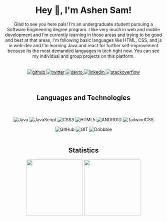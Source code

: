 # <div align="center">Hey 👋, I'm Ashen Sam!</div>
<div align="center">
 Glad to see you here pals! I’m an undergraduate student pursuing a Software Engineering degree program. I like very much in web and mobile development and I'm currently learning in those areas and trying to be good and best at that areas, I'm following basic languages like HTML, CSS, and js in web-dev and I'm learning Java and react for further self-improvement because its the most demanded languages in tech right now. You can see my individual and group projects on this platform.</div>  <br><br>
</div>
<div align="center">
<a href="https://github.com/Ashen-sam" >
<img src=https://img.shields.io/badge/github-%2324292e.svg?&style=for-the-badge&logo=github&logoColor=white alt=github style="margin-bottom: 5px;" />
</a>
<a href="https://twitter.com/AshenSamar17513" >
<img src=https://img.shields.io/badge/twitter-%2300acee.svg?&style=for-the-badge&logo=twitter&logoColor=white alt=twitter style="margin-bottom: 5px;" />
</a>
<a href="https://dev.to/ashensam" >
<img src=https://img.shields.io/badge/dev.to-%2308090A.svg?&style=for-the-badge&logo=dev.to&logoColor=white alt=devto style="margin-bottom: 5px;" />
</a>
<a href="https://www.linkedin.com/in/ashen-samarasekera-08354a249/" >
<img src=https://img.shields.io/badge/linkedin-%231E77B5.svg?&style=for-the-badge&logo=linkedin&logoColor=white alt=linkedin style="margin-bottom: 5px;" />
</a>
<a href="https://stackoverflow.com/users/20255884/ashen-samarasekera?tab=profile">
<img src=https://img.shields.io/badge/stackoverflow-%23F28032.svg?&style=for-the-badge&logo=stackoverflow&logoColor=white alt=stackoverflow style="margin-bottom: 5px;" />
</a>  
</div>  <br>
  
# <h2 align="center">Languages and Technologies</h2><br>
<div align="center">
  
![Java](https://img.shields.io/badge/java-%23ED8B00.svg?style=for-the-badge&logo=java&logoColor=white) ![JavaScript](https://img.shields.io/badge/javascript-%23323330.svg?style=for-the-badge&logo=javascript&logoColor=%23F7DF1E) ![CSS3](https://img.shields.io/badge/css3-%231572B6.svg?style=for-the-badge&logo=css3&logoColor=white) ![HTML5](https://img.shields.io/badge/html5-%23E34F26.svg?style=for-the-badge&logo=html5&logoColor=white)
 ![ANDROID](https://img.shields.io/badge/android-%2320232a.svg?style=for-the-badge&logo=android&logoColor=%a4c639) ![TailwindCSS](https://img.shields.io/badge/tailwindcss-%2338B2AC.svg?style=for-the-badge&logo=tailwind-css&logoColor=white) 

![GitHub](https://img.shields.io/badge/GitHub-%23121011.svg?style=for-the-badge&logo=github&logoColor=white) ![GIT](https://img.shields.io/badge/Git-fc6d26?style=for-the-badge&logo=git&logoColor=white) ![Dribbble](https://img.shields.io/badge/Dribbble-EA4C89?style=for-the-badge&logo=dribbble&logoColor=white)<br><br>

</div>
 



<h2 align="center" >Statistics</h2>
<div align="center">
<img align="center" src="http://github-profile-summary-cards.vercel.app/api/cards/repos-per-language?username=Ashen-sam&theme=transparent" height="180em" />
<a href="https://github.com/Ashen-sam">
<img align="center" src="http://github-profile-summary-cards.vercel.app/api/cards/stats?username=Ashen-sam&theme=transparent" height="180em" />

</div>




<!-- Proudly created with GPRM ( https://gprm.itsvg.in ) -->

